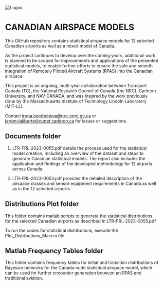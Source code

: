 ![Logos](https://github.com/nrc-cnrc/Canadian-Airspace-Models/assets/58992009/f347225c-efaa-414a-8ab5-e1ef2285c941)
# CANADIAN AIRSPACE MODELS



This GitHub repository contains statistical airspace models for 12 selected Canadian airports as well as a mixed model of Canada.

As the project continues to develop over the coming years, additional work is planned to be scoped for improvements and applications of the presented statistical models, to enable further efforts to ensure the safe and smooth integration of Remotely Piloted Aircraft Systems (RPAS) into the Canadian airspace.

This project is an ongoing, multi-year collaboration between Transport Canada (TC), the National Research Council of Canada (the NRC), Carleton University, and NAV CANADA, and was inspired by the work previously done by the Massachusetts Institute of Technology Lincoln Laboratory (MIT-LL).

Contact iryna.borshchova@nrc-cnrc.gc.ca or jeremylaliberte@cunet.carleton.ca for issues or suggestions.


## Documents folder

1. LTR-FRL-2023-0055.pdf details the process used for the statistical model creation, including an overview of the dataset and steps to generate Canadian statistical models. The report also includes the application and findings of the developed methodology for 12 airports across Canada.

2. LTR-FRL-2023-0053.pdf provides the detailed description of the airspace classes and sensor equipment requirements in Canada as well as in the 12 selected airports. 


## Distributions Plot folder

This folder contains matlab scripts to generate the statistical distributions for the selected Canadian airports as described in LTR-FRL-2023-0055.pdf

To run the codes for statistical distributions, execute the Plot_Distributions_Main.m file. 


## Matlab Frequency Tables folder

This folder contains frequency tables for initial and transition distributions of Bayesian networks for the Canada-wide statistical airspace model, which can be used for further encounter generation between an RPAS and traditional aviation.

